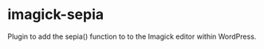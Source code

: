 imagick-sepia
=============

Plugin to add the sepia() function to to the Imagick editor within WordPress.